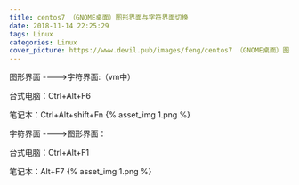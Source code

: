 ```yaml
---
title: centos7 （GNOME桌面）图形界面与字符界面切换
date: 2018-11-14 22:25:29
tags: Linux
categories: Linux
cover_picture: https://www.devil.pub/images/feng/centos7 （GNOME桌面）图形界面与字符界面切换.png
---
```

图形界面 ---->字符界面:（vm中）

台式电脑：Ctrl+Alt+F6

笔记本：Ctrl+Alt+shift+Fn
{% asset_img 1.png %}

字符界面 ---->图形界面：

台式电脑：Ctrl+Alt+F1

笔记本：Alt+F7
{% asset_img 1.png %}